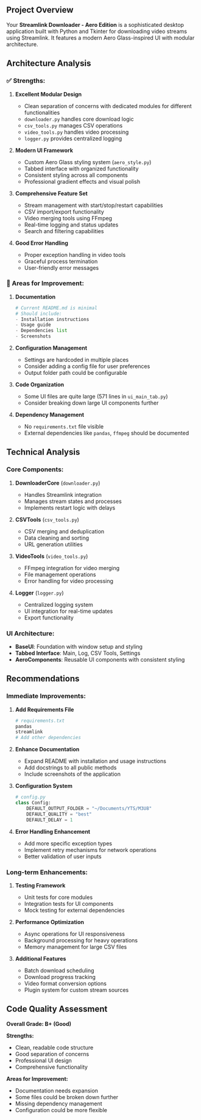 ## **Project Overview**
Your **Streamlink Downloader - Aero Edition** is a sophisticated desktop application built with Python and Tkinter for downloading video streams using Streamlink. It features a modern Aero Glass-inspired UI with modular architecture.

## **Architecture Analysis**

### **✅ Strengths:**

1. **Excellent Modular Design**
   - Clean separation of concerns with dedicated modules for different functionalities
   - `downloader.py` handles core download logic
   - `csv_tools.py` manages CSV operations
   - `video_tools.py` handles video processing
   - `logger.py` provides centralized logging

2. **Modern UI Framework**
   - Custom Aero Glass styling system (`aero_style.py`)
   - Tabbed interface with organized functionality
   - Consistent styling across all components
   - Professional gradient effects and visual polish

3. **Comprehensive Feature Set**
   - Stream management with start/stop/restart capabilities
   - CSV import/export functionality
   - Video merging tools using FFmpeg
   - Real-time logging and status updates
   - Search and filtering capabilities

4. **Good Error Handling**
   - Proper exception handling in video tools
   - Graceful process termination
   - User-friendly error messages

### **🔧 Areas for Improvement:**

1. **Documentation**
   ```python
   # Current README.md is minimal
   # Should include:
   - Installation instructions
   - Usage guide
   - Dependencies list
   - Screenshots
   ```

2. **Configuration Management**
   - Settings are hardcoded in multiple places
   - Consider adding a config file for user preferences
   - Output folder path could be configurable

3. **Code Organization**
   - Some UI files are quite large (571 lines in `ui_main_tab.py`)
   - Consider breaking down large UI components further

4. **Dependency Management**
   - No `requirements.txt` file visible
   - External dependencies like `pandas`, `ffmpeg` should be documented

## **Technical Analysis**

### **Core Components:**

1. **DownloaderCore** (`downloader.py`)
   - Handles Streamlink integration
   - Manages stream states and processes
   - Implements restart logic with delays

2. **CSVTools** (`csv_tools.py`)
   - CSV merging and deduplication
   - Data cleaning and sorting
   - URL generation utilities

3. **VideoTools** (`video_tools.py`)
   - FFmpeg integration for video merging
   - File management operations
   - Error handling for video processing

4. **Logger** (`logger.py`)
   - Centralized logging system
   - UI integration for real-time updates
   - Export functionality

### **UI Architecture:**
- **BaseUI**: Foundation with window setup and styling
- **Tabbed Interface**: Main, Log, CSV Tools, Settings
- **AeroComponents**: Reusable UI components with consistent styling

## **Recommendations**

### **Immediate Improvements:**

1. **Add Requirements File**
   ```bash
   # requirements.txt
   pandas
   streamlink
   # Add other dependencies
   ```

2. **Enhance Documentation**
   - Expand README with installation and usage instructions
   - Add docstrings to all public methods
   - Include screenshots of the application

3. **Configuration System**
   ```python
   # config.py
   class Config:
       DEFAULT_OUTPUT_FOLDER = "~/Documents/YTS/M3U8"
       DEFAULT_QUALITY = "best"
       DEFAULT_DELAY = 1
   ```

4. **Error Handling Enhancement**
   - Add more specific exception types
   - Implement retry mechanisms for network operations
   - Better validation of user inputs

### **Long-term Enhancements:**

1. **Testing Framework**
   - Unit tests for core modules
   - Integration tests for UI components
   - Mock testing for external dependencies

2. **Performance Optimization**
   - Async operations for UI responsiveness
   - Background processing for heavy operations
   - Memory management for large CSV files

3. **Additional Features**
   - Batch download scheduling
   - Download progress tracking
   - Video format conversion options
   - Plugin system for custom stream sources

## **Code Quality Assessment**

**Overall Grade: B+ (Good)**

**Strengths:**
- Clean, readable code structure
- Good separation of concerns
- Professional UI design
- Comprehensive functionality

**Areas for Improvement:**
- Documentation needs expansion
- Some files could be broken down further
- Missing dependency management
- Configuration could be more flexible
